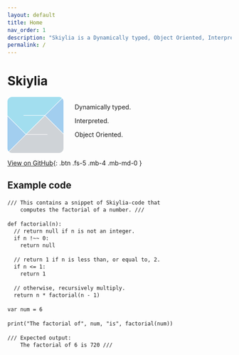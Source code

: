 ```yaml
---
layout: default
title: Home
nav_order: 1
description: "Skiylia is a Dynamically typed, Object Oriented, Interpreted Programming Language."
permalink: /
---
```


# Skiylia

<div style="display:flex;">
  <img src="Skiylia_Logo.svg" alt="Skiylia icon" style="width: 25%; height: 25%; padding-right: 5%"/>
  <div style="vertical-align: middle;">
    <p>Dynamically typed.</p>
    <p>Interpreted.</p>
    <p>Object Oriented.</p>
  </div>
</div>

[View on GitHub](https://github.com/Skiylia-Lang/){: .btn .fs-5 .mb-4 .mb-md-0 }

## Example code

```
/// This contains a snippet of Skiylia-code that
    computes the factorial of a number. ///

def factorial(n):
  // return null if n is not an integer.
  if n !~~ 0:
    return null

  // return 1 if n is less than, or equal to, 2.
  if n <= 1:
    return 1

  // otherwise, recursively multiply.
  return n * factorial(n - 1)

var num = 6

print("The factorial of", num, "is", factorial(num))

/// Expected output:
    The factorial of 6 is 720 ///

```
